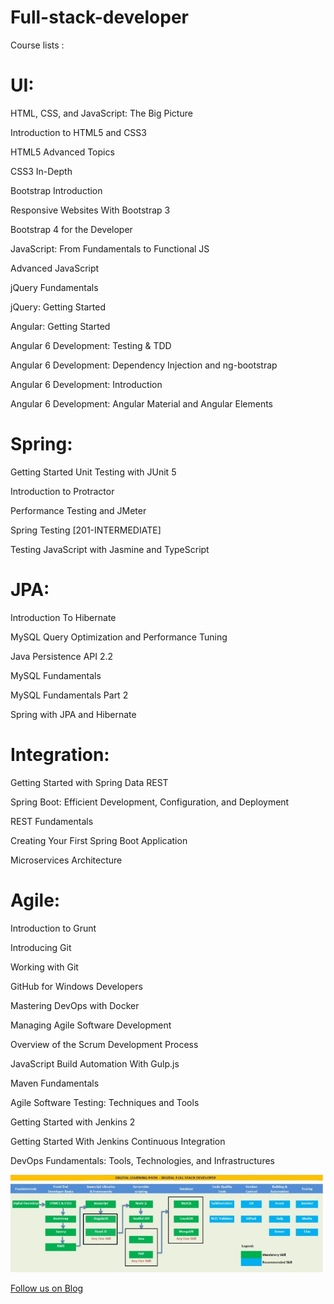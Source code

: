 # Full-stack-developer

Course lists :

# UI:

HTML, CSS, and JavaScript: The Big Picture

Introduction to HTML5 and CSS3

HTML5 Advanced Topics

CSS3 In-Depth

Bootstrap Introduction

Responsive Websites With Bootstrap 3

Bootstrap 4 for the Developer

JavaScript: From Fundamentals to Functional JS

Advanced JavaScript

jQuery Fundamentals

jQuery: Getting Started

Angular: Getting Started

Angular 6 Development: Testing & TDD

Angular 6 Development: Dependency Injection and ng-bootstrap

Angular 6 Development: Introduction

Angular 6 Development: Angular Material and Angular Elements

 # Spring:

Getting Started Unit Testing with JUnit 5

Introduction to Protractor

Performance Testing and JMeter

Spring Testing [201-INTERMEDIATE]

Testing JavaScript with Jasmine and TypeScript


# JPA:

Introduction To Hibernate

MySQL Query Optimization and Performance Tuning

Java Persistence API 2.2

MySQL Fundamentals

MySQL Fundamentals Part 2

Spring with JPA and Hibernate


# Integration:

Getting Started with Spring Data REST

Spring Boot: Efficient Development, Configuration, and Deployment

REST Fundamentals

Creating Your First Spring Boot Application

Microservices Architecture

# Agile:

Introduction to Grunt

Introducing Git

Working with Git

GitHub for Windows Developers

Mastering DevOps with Docker

Managing Agile Software Development 

Overview of the Scrum Development Process

JavaScript Build Automation With Gulp.js

Maven Fundamentals

Agile Software Testing: Techniques and Tools

Getting Started with Jenkins 2

Getting Started With Jenkins Continuous Integration

DevOps Fundamentals: Tools, Technologies, and Infrastructures

![](https://github.com/sandysanthosh/Full-stack-developer/blob/master/FSD.JPG)
 


<a href="http://starwalt.in/Blogs/index.html">Follow us on Blog</a>
